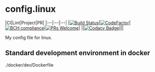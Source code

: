 # config.linux

|CI|Lint|Project|PR|
|:--|:--|:--|
|[![Build Status](https://travis-ci.org/Shylock-Hg/config.linux.svg?branch=master)](https://travis-ci.org/Shylock-Hg/config.linux)|[![CodeFactor](https://www.codefactor.io/repository/github/shylock-hg/config.linux/badge)](https://www.codefactor.io/repository/github/shylock-hg/config.linux)|[![BCH compliance](https://bettercodehub.com/edge/badge/Shylock-Hg/config.linux?branch=master)](https://bettercodehub.com/)|[![PRs Welcome](https://img.shields.io/badge/PRs-welcome-brightgreen.svg?style=flat-square)](http://makeapullrequest.com)|
||[![Codacy Badge](https://api.codacy.com/project/badge/Grade/ea9a5df475e2404f9ea1db4d8d42cdb0)](https://www.codacy.com/app/Shylock-Hg/config.linux?utm_source=github.com&amp;utm_medium=referral&amp;utm_content=Shylock-Hg/config.linux&amp;utm_campaign=Badge_Grade)|||

My config file for linux.

## Standard development environment in docker

./docker/dev/Dockerfile
